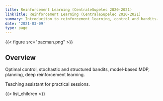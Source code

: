 ```yaml
---
title: Reinforcement Learning (CentraleSupelec 2020-2021)
linkTitle: Reinforcement Learning (CentraleSupelec 2020-2021)
summary: Introduciton to reinforcement learning, control and bandits.
date: '2021-03-09'
type: page
---
```


{{< figure src="pacman.png" >}}

<!-- {{< toc hide_on="xl" >}} -->

## Overview

Optimal control, stochastic and structured bandits, model-based MDP, planning, deep reinforcement learning.

Teaching assistant for practical sessions.

{{< list_children >}}
